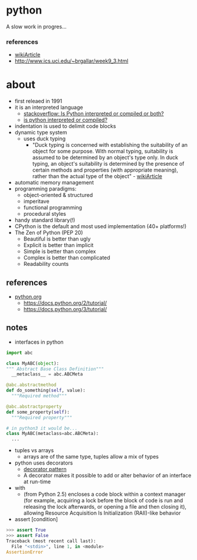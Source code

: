 # python
A slow work in progres...

### references
* [wikiArticle](https://en.wikipedia.org/wiki/Python_(programming_language)) 
* http://www.ics.uci.edu/~brgallar/week9_3.html

# about 
* first releaed in 1991
* it is an interpreted language
  * [stackoverflow: Is Python interpreted or compiled or both?](https://stackoverflow.com/questions/6889747/is-python-interpreted-or-compiled-or-bot)
  * [is python interpreted or compiled?](https://softwareengineering.stackexchange.com/questions/24558/is-python-interpreted-or-compiled)
* indentation is used to delimit code blocks
* dynamic type system
   * uses duck typing
      * "Duck typing is concerned with establishing the suitability of an object for some purpose. With normal typing, suitability is assumed to be determined by an object's type only. In duck typing, an object's suitability is determined by the presence of certain methods and properties (with appropriate meaning), rather than the actual type of the object" - [wikiArticle](https://en.wikipedia.org/wiki/Duck_typing)
* automatic memory management
* programming paradigms:
  * object-oriented & structured
  * imperitave
  * functional programming
  * procedural styles
* handy standard library(!)
* CPython is the default and most used implementation (40+ platforms!)
* The Zen of Python (PEP 20)
  * Beautiful is better than ugly
  * Explicit is better than implicit
  * Simple is better than complex
  * Complex is better than complicated
  * Readability counts

## references
* [python.org](https://www.python.org/)
  * https://docs.python.org/2/tutorial/
  *  https://docs.python.org/3/tutorial/

## notes
* interfaces in python
```python
import abc

class MyABC(object):
""" Abstract Base Class Definition"""
  __metaclass__ = abc.ABCMeta

@abc.abstractmethod
def do_something(self, value):
  """Required method"""

@abc.abstractproperty
def some_property(self):
  """Required property"""

# in python3 it would be...
class MyABC(metaclass=abc.ABCMeta):
  ...
```
* tuples vs arrays
  * arrays are of the same type, tuples allow a mix of types
* python uses decorators
  * [decorator pattern](https://en.wikipedia.org/wiki/Decorator_pattern)
  * A decorator makes it possible to add or alter behavior of an interface at run-time
* with 
  * (from Python 2.5) encloses a code block within a context manager (for example, acquiring a lock before the block of code is run and releasing the lock afterwards, or opening a file and then closing it), allowing Resource Acquisition Is Initialization (RAII)-like behavior
* assert [condition]
```python
>>> assert True
>>> assert False
Traceback (most recent call last):
  File "<stdin>", line 1, in <module>
AssertionError
```
